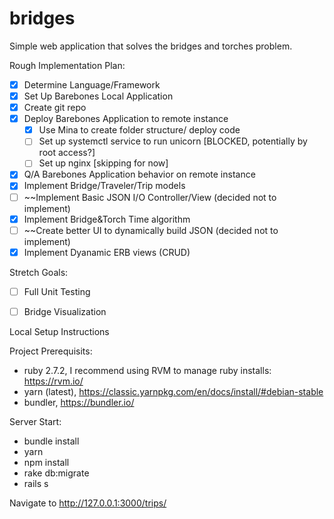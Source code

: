 # bridges
Simple web application that solves the bridges and torches problem.

Rough Implementation Plan:
- [x] Determine Language/Framework
- [x] Set Up Barebones Local Application
- [x] Create git repo
- [x] Deploy Barebones Application to remote instance 
  - [x] Use Mina to create folder structure/ deploy code
  - [ ] Set up systemctl service to run unicorn [BLOCKED, potentially by root access?]
  - [ ] Set up nginx [skipping for now]
- [x] Q/A Barebones Application behavior on remote instance
- [x] Implement Bridge/Traveler/Trip models
- [ ] ~~Implement Basic JSON I/O Controller/View (decided not to implement)
- [x] Implement Bridge&Torch Time algorithm
- [ ] ~~Create better UI to dynamically build JSON (decided not to implement)
- [x] Implement Dyanamic ERB views (CRUD)

Stretch Goals:
- [ ] Full Unit Testing
- [ ] Bridge Visualization


Local Setup Instructions

Project Prerequisits:
- ruby 2.7.2, I recommend using RVM to manage ruby installs: https://rvm.io/
- yarn (latest), https://classic.yarnpkg.com/en/docs/install/#debian-stable
- bundler, https://bundler.io/


Server Start:
- bundle install
- yarn
- npm install
- rake db:migrate
- rails s

Navigate to http://127.0.0.1:3000/trips/


